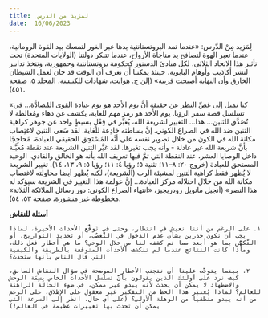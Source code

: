 ```yaml
---
title:  لمزيد من الدرس
date:  16/06/2023
---
```


لِمَزِيد مِنْ الدَّرس: «عندما تمد البروتستانتية يدها عبر الغور لتمسك بيد القوة الرومانية، عندما تعبر الهوة لتصافح يد مناجاة الأرواح، عندما تتنكر دولتنا (الولايات المتحدة) تحت تأثير هذا الاتحاد الثلاثي، لكل مبادئ الدستور كحكومة بروتستانتية وجمهورية، وتتخذ تدابير لنشر أكاذيب وأوهام البابوية، حينئذ يمكننا أن نعرف أن الوقت قد حان لعمل الشيطان الخارق وأن النهاية أصبحت قريبة» (إلن ج. هوايت، شهادات للكنيسة، المجلد ٥، صفحة ٤٥١).

«كنا نميل إلى غضِّ النظر عن حقيقة أنَّ يوم الأحد هو يوم عبادة القوى المُضادَّة... في تسلسل قصة سفر الرؤيا. يوم الأحد هو رمز مهم للغاية، يكشف عن دهاء ومُغالطة لا تُصَدَّق للتنين... هذا... التغيير لشريعة الله، يُعَبِّر في فِعْلٍ بسيطٍ واحد عن جوهر كراهية التنين ضد الله في الصراع الكوني. إنَّ بساطته خادِعة للغاية. لقد سَعى التنين لاغتِصاب مكانة الله في الكون من خلال تصوير نفسه على أنَّه المُسْتَحِق الحقيقي للعبادة، مُحاجِجًا بأنَّ شريعة الله غير عادلة - وأنه يجب تغيرها. لقد غيَّر التنين الشريعة عند نقطة مُعيَّنة داخل الوصايا العشر، عند النقطة التي تمَّ فيها تعريف الله بأنه هو الخالق والفادي، الوحيد المستحق للعبادة (خروج ٢٠: ٨–١١؛ تثنية ٥؛ رؤيا ٤: ١١؛ رؤيا ٥: ٩، ١٣، ١٤). تغيير الشريعة لا يُظهر فقط كراهية التنين لمشيئة الرب (الشريعة)، لكنه يُظهر أيضا محاولته لاغتصاب مكانة الله من خلال احتلاله مركز العبادة... إنَّ عولمة هذا التغيير في الشريعة سيؤكد له هذا النصر» (أنجيل مانويل رودريجيز، «انتهاء الصراع الكوني: دور رسائل الملائكة الثلاثة» مخطوطة غير منشورة، صفحة ٥٣، ٥٤).

**أسئلة للنقاش**

`١. على الرغم من أننا نعيش في انتظار، وحتى في تَوقُّع الأحداث الأخيرة، لماذا يجب أن نكون حذرين بشأن عدم الدخول في التَّعصُّب، أو تحديد التواريخ، أو التَّكهُّن بما هو أبعد مما تم كشفه لنا من خلال الوحي؟ ما هي أخطار فعل ذلك، وماذا كانت النتائج عندما لم تنكشف الأحداث المتوقعة بالطريقة والكيفية التي قال الناس بأنها ستحدث؟`

`٢. بينما يتوجَّب علينا أن نتجنب الأخطار الموضحة في سؤال النقاش السابق، كيف نرد على أولئك الذين يقولون بأنَّ تسلسل الأحداث الخاص بِسِمَة الوحش والاضطهاد لا يمكن أن يحدث لأنه يبدو غير ممكن، في ضوء الحالة الراهنة للعالم؟ لماذا يُعتبر هذا الخط من التفكير غير معقول على الإطلاق، على الرغم من أنه يبدو منطقيا من الوهلة الأولى؟ (على أي حال، انظر إلى السرعة التي يمكن أن تحدث بها تغييرات عظيمة في العالم!)`